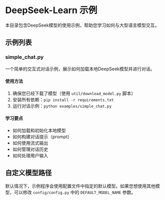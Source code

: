 # DeepSeek-Learn 示例

本目录包含DeepSeek模型的使用示例，帮助您学习如何与大型语言模型交互。

## 示例列表

### simple_chat.py
一个简单的交互式对话示例，展示如何加载本地DeepSeek模型并进行对话。

#### 使用方法
1. 确保您已经下载了模型（使用 `util/download_model.py` 脚本）
2. 安装所有依赖：`pip install -r requirements.txt`
3. 运行对话示例：`python examples/simple_chat.py`

#### 学习要点
- 如何加载和初始化本地模型
- 如何构建对话提示（prompt）
- 如何使用流式输出
- 如何管理对话历史
- 如何处理用户输入

## 自定义模型路径
默认情况下，示例程序会使用配置文件中指定的默认模型。如果您想使用其他模型，可以修改 `config/config.py` 中的 `DEFAULT_MODEL_NAME` 参数。 